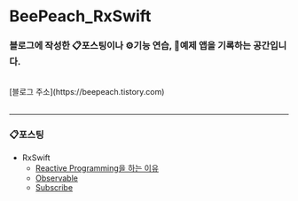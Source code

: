 # BeePeach_RxSwift
### 블로그에 작성한 📋포스팅이나 ⚙️기능 연습, 📱예제 앱을 기록하는 공간입니다.
<br/>
[블로그 주소](https://beepeach.tistory.com)
<br/><br/>

***
### 📋포스팅
+ RxSwift
  + [Reactive Programming을 하는 이유](https://beepeach.tistory.com/656)
  + [Observable](https://beepeach.tistory.com/660)
  + [Subscribe](https://beepeach.tistory.com/679)
<br/>
